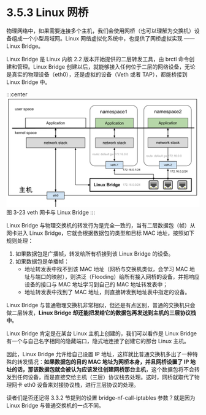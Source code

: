 # 3.5.3 Linux 网桥

物理网络中，如果需要连接多个主机，我们会使用网桥（也可以理解为交换机）设备组成一个小型局域网。Linux 网络虚拟化系统中，也提供了网桥虚拟实现 —— Linux Bridge。

Linux Bridge 是 Linux 内核 2.2 版本开始提供的二层转发工具，由 brctl 命令创建和管理。Linux Bridge 创建以后，就能够接入任何位于二层的网络设备，无论是真实的物理设备（eth0），还是虚拟的设备（Veth 或者 TAP），都能桥接到 Linux Bridge 中。

:::center
  ![](../assets/linux-bridge.svg)<br/>
 图 3-23 veth 网卡与 Linux Bridge
:::


Linux Bridge 与物理交换机的转发行为是完全一致的，当有二层数据包（帧）从网卡进入 Linux Bridge，它就会根据数据包的类型和目标 MAC 地址，按照如下规则处理：

1. 如果数据包是广播帧，转发给所有桥接到该 Linux Bridge 的设备。
2. 如果数据包是单播帧：
	- 地址转发表中找不到该 MAC 地址（网桥与交换机类似，会学习 MAC 地址与端口的映射），则洪泛（Flooding）给所有接入网桥的设备，并把响应设备的接口与 MAC 地址学习到自己的 MAC 地址转发表中；
	- 地址转发表中找到了 MAC 地址，则直接转发到地址表中指定的设备。

Linux Bridge 与普通物理交换机非常相似，但还是有点区别，普通的交换机只会做二层转发，**Linux Bridge 却还能把发给它的数据包再发送到主机的三层协议栈中**。

Linux Bridge 肯定是在某台 Linux 主机上创建的，我们可以看作是 Linux Bridge 有一个与自己名字相同的隐藏端口，隐式地连接了创建它的那台 Linux 主机。

因此，Linux Bridge 允许给自己设置 IP 地址，这样就比普通交换机多出了一种特殊的转发情况：**如果数据包的目的 MAC 地址为网桥本身，并且网桥设置了 IP 地址的话，那该数据包就会被认为应该发往创建网桥那台主机**，这个数据包将不会转发到任何设备，而是直接交给主机（三层）协议栈去处理。这时，网桥就取代了物理网卡 eth0 设备来对接协议栈，进行三层协议的处理。

读者们是否还记得 3.3.2 节提到的设置 bridge-nf-call-iptables 参数？就是因为 Linux Bridge 与普通交换机的一点不同。 

